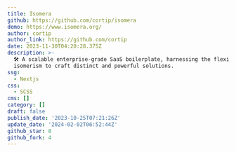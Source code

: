 ```yaml
---
title: Isomera
github: https://github.com/cortip/isomera
demo: https://www.isomera.org/
author: cortip
author_link: https://github.com/cortip
date: 2023-11-30T04:20:28.375Z
description: >-
  🛠 A scalable enterprise-grade SaaS boilerplate, harnessing the flexibility of
  isomerism to craft distinct and powerful solutions.
ssg:
  - Nextjs
css:
  - SCSS
cms: []
category: []
draft: false
publish_date: '2023-10-25T07:21:26Z'
update_date: '2024-02-02T06:52:44Z'
github_star: 8
github_fork: 4
---
```

